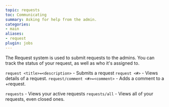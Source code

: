 ```yaml
---
topic: requests
toc: Communicating
summary: Asking for help from the admin.
categories:
- main
aliases:
- request
plugin: jobs
---
```

The Request system is used to submit requests to the admins. You can track the status of your request, as well as who it's assigned to.

`request <title>=<description>` - Submits a request
`request <#>` - Views details of a request.
`request/comment <#>=<comment>` - Adds a comment to a +request.

`requests` - Views your active requests
`requests/all` - Views all of your requests, even closed ones.
